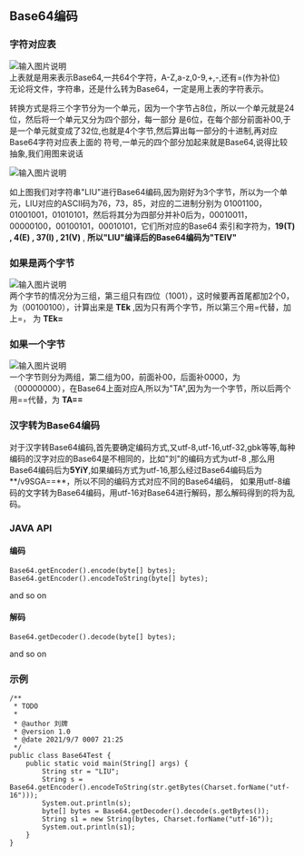 ## Base64编码
### 字符对应表  
![输入图片说明](https://images.gitee.com/`这里输入代码`uploads/images/2021/0907/215451_25fcc444_4775150.png "屏幕截图.png")  
上表就是用来表示Base64,一共64个字符，A-Z,a-z,0-9,+,-,还有=(作为补位)  
无论将文件，字符串，还是什么转为Base64，一定是用上表的字符表示。

转换方式是将三个字节分为一个单元，因为一个字节占8位，所以一个单元就是24位，然后将一个单元又分为四个部分，每一部分
是6位，在每个部分前面补00,于是一个单元就变成了32位,也就是4个字节,然后算出每一部分的十进制,再对应Base64字符对应表上面的
符号,一单元的四个部分加起来就是Base64,说得比较抽象,我们用图来说话  


![输入图片说明](https://images.gitee.com/uploads/images/2021/0907/224024_d4515022_4775150.png "屏幕截图.png")  

如上图我们对字符串"LIU"进行Base64编码,因为刚好为3个字节，所以为一个单元，LIU对应的ASCII码为76，73，85，对应的二进制分别为
01001100，01001001，01010101，然后将其分为四部分并补0后为，00010011，00000100，00100101，00010101，它们所对应的Base64
索引和字符为，**19(T) , 4(E) , 37(l) , 21(V)** , **所以"LIU"编译后的Base64编码为"TElV"**  

### 如果是两个字节  
![输入图片说明](https://images.gitee.com/uploads/images/2021/0907/230147_54d4bfc5_4775150.png "屏幕截图.png")  
两个字节的情况分为三组，第三组只有四位（1001），这时候要再首尾都加2个0，为（00100100），计算出来是 **TEk** ,因为只有两个字节，所以第三个用=代替，加上=，
为 **TEk=**  

### 如果一个字节  
![输入图片说明](https://images.gitee.com/uploads/images/2021/0907/230939_33f92110_4775150.png "屏幕截图.png")  
一个字节则分为两组，第二组为00，前面补00，后面补0000，为（00000000），在Base64上面对应A,所以为"TA",因为为一个字节，所以后两个用==代替，为 **TA==**   

### 汉字转为Base64编码  
对于汉字转Base64编码,首先要确定编码方式,又utf-8,utf-16,utf-32,gbk等等,每种编码的汉字对应的Base64是不相同的，比如"刘"的编码方式为utf-8
,那么用Base64编码后为**5YiY**,如果编码方式为utf-16,那么经过Base64编码后为**/v9SGA==**，所以不同的编码方式对应不同的Base64编码，
如果用utf-8编码的文字转为Base64编码，用utf-16对Base64进行解码，那么解码得到的将为乱码。

### JAVA API  
#### 编码  
```
Base64.getEncoder().encode(byte[] bytes);  
Base64.getEncoder().encodeToString(byte[] bytes);  
```
and so on  

#### 解码
```
Base64.getDecoder().decode(byte[] bytes);  
```
and so on

### 示例

```
/**
 * TODO
 *
 * @author 刘牌
 * @version 1.0
 * @date 2021/9/7 0007 21:25
 */
public class Base64Test {
    public static void main(String[] args) {
        String str = "LIU";
        String s = Base64.getEncoder().encodeToString(str.getBytes(Charset.forName("utf-16")));
        System.out.println(s);
        byte[] bytes = Base64.getDecoder().decode(s.getBytes());
        String s1 = new String(bytes, Charset.forName("utf-16"));
        System.out.println(s1);
    }
}

```



